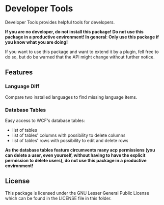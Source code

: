 # Developer Tools

Developer Tools provides helpful tools for developers.

**If you are no developer, do not install this package! Do not use this package in a productive environment! In general: Only use this package if you know what you are doing!**

If you want to use this package and want to extend it by a plugin, fell free to do so, but do be warned that the API might change without further notice.


## Features

### Language Diff

Compare two installed languages to find missing language items.

### Database Tables

Easy access to WCF's database tables:

* list of tables
* list of tables' columns with possibility to delete columns
* list of tables' rows with possibility to edit and delete rows

**As the database tables feature circumvents many acp permissions (you can delete a user, even yourself, without having to have the explicit permission to delete users), do not use this package in a productive environment!**


## License

This package is licensed under the GNU Lesser General Public License which can be found in the LICENSE file in this folder.
